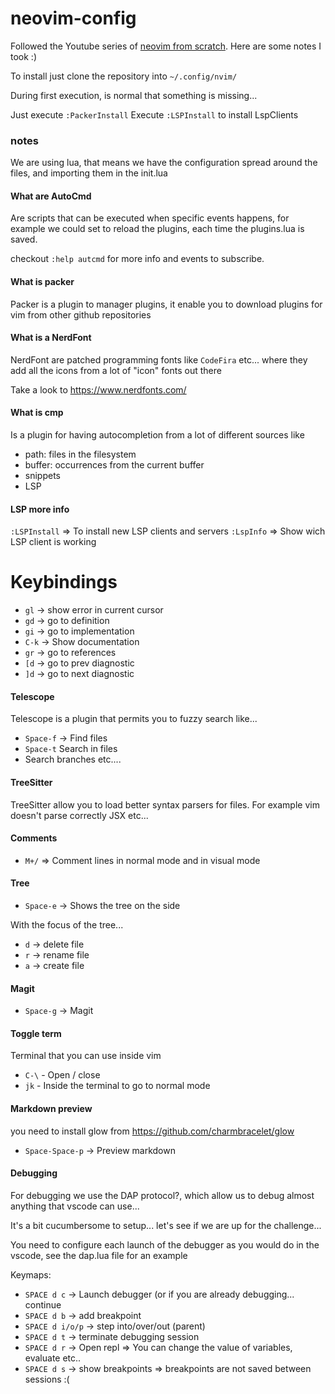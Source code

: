 # neovim-config

Followed the Youtube series of [neovim from scratch](https://www.youtube.com/playlist?list=PLhoH5vyxr6Qq41NFL4GvhFp-WLd5xzIz). Here are some notes I took :)

To install just clone the repository into `~/.config/nvim/`

During first execution, is normal that something is missing... 

Just execute `:PackerInstall`
Execute `:LSPInstall` to install LspClients

### notes

We are using lua, that means we have the configuration spread around the files, and importing them
in the init.lua


#### What are AutoCmd

Are scripts that can be executed when specific events happens, for example we could 
set to reload the plugins, each time the plugins.lua is saved.

checkout `:help autcmd` for more info and events to subscribe.

#### What is packer

Packer is a plugin to manager plugins, it enable you to download plugins for vim from other github repositories

#### What is a NerdFont

NerdFont are patched programming fonts like `CodeFira` etc... where they add all the icons from a lot of "icon" fonts out there

Take a look to https://www.nerdfonts.com/

#### What is cmp

Is a plugin for having autocompletion from a lot of different sources like
- path: files in the filesystem
- buffer: occurrences from the current buffer
- snippets
- LSP 

#### LSP more info

`:LSPInstall` => To install new LSP clients and servers
`:LspInfo` => Show wich LSP client is working

Keybindings
===========

- `gl` -> show error in current cursor
- `gd` -> go to definition
- `gi` -> go to implementation
- `C-k` -> Show documentation
- `gr` -> go to references
- `[d` -> go to prev diagnostic
- `]d` -> go to next diagnostic

#### Telescope

Telescope is a plugin that permits you to fuzzy search like...

- `Space-f` -> Find files
- `Space-t` Search in files
- Search branches etc....


#### TreeSitter

TreeSitter allow you to load better syntax parsers for files. For example vim doesn't parse correctly JSX etc...


#### Comments

- `M+/` => Comment lines in normal mode and in visual mode

#### Tree

- `Space-e` -> Shows the tree on the side

With the focus of the tree...

- `d` -> delete file
- `r` -> rename file
- `a` -> create file

#### Magit

- `Space-g` -> Magit


#### Toggle term

Terminal that you can use inside vim

- `C-\` - Open / close
- `jk` - Inside the terminal to go to normal mode

#### Markdown preview

you need to install glow from https://github.com/charmbracelet/glow

- `Space-Space-p` -> Preview markdown


#### Debugging

For debugging we use the DAP protocol?, which allow us to debug almost anything that vscode can use...

It's a bit cucumbersome to setup... let's see if we are up for the challenge...

You need to configure each launch of the debugger as you would do in the vscode, see the dap.lua file for an example

Keymaps:
- `SPACE d c` -> Launch debugger (or if you are already debugging... continue
- `SPACE d b` -> add breakpoint
- `SPACE d i/o/p` -> step into/over/out (parent)
- `SPACE d t` -> terminate debugging session
- `SPACE d r` -> Open repl => You can change the value of variables, evaluate etc..
- `SPACE d s` -> show breakpoints => breakpoints are not saved between sessions :(
